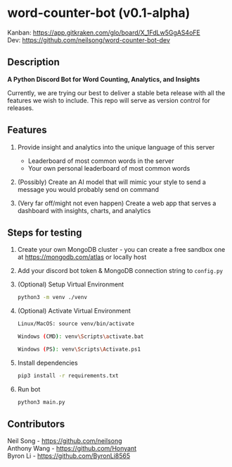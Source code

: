 # word-counter-bot (v0.1-alpha)

Kanban: https://app.gitkraken.com/glo/board/X_1FdLw5GgAS4oFE  
Dev: https://github.com/neilsong/word-counter-bot-dev  
## Description

**A Python Discord Bot for Word Counting, Analytics, and Insights**

Currently, we are trying our best to deliver a stable beta release with all the features we wish to include. This repo will serve as version control for releases.

## Features

  1. Provide insight and analytics into the unique language of this server
        - Leaderboard of most common words in the server
        - Your own personal leaderboard of most common words

  2. (Possibly) Create an AI model that will mimic your style to send a message you would probably send on command

  3. (Very far off/might not even happen) Create a web app that serves a dashboard with insights, charts, and analytics 

## Steps for testing

  1. Create your own MongoDB cluster - you can create a free sandbox one at https://mongodb.com/atlas or locally host

  2. Add your discord bot token & MongoDB connection string to `config.py`

  3. (Optional) Setup Virtual Environment  
     
     ```sh
     python3 -m venv ./venv
     ```
     
  4. (Optional) Activate Virtual Environment
  
     ```sh
     Linux/MacOS: source venv/bin/activate
     ```  
     ```sh
     Windows (CMD): venv\Scripts\activate.bat
     ```  
     ```sh
     Windows (PS): venv\Scripts\Activate.ps1
     ```
                
  5. Install dependencies  
  
     ```sh
     pip3 install -r requirements.txt
     ```

  6. Run bot  
  
     ```sh
     python3 main.py
     ```
   
## Contributors
Neil Song - https://github.com/neilsong  
Anthony Wang - https://github.com/Honyant  
Byron Li - https://github.com/ByronLi8565
